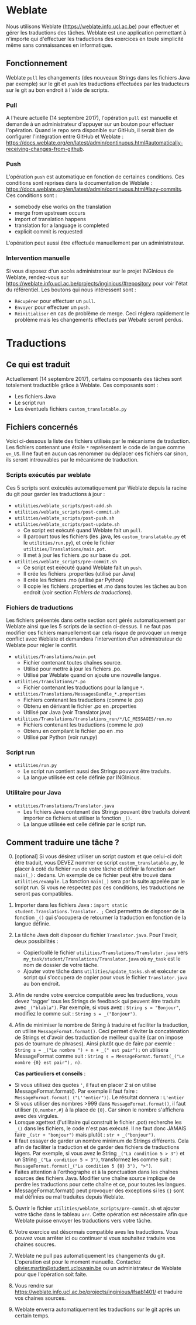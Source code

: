# Weblate
Nous utilisons Weblate (https://weblate.info.ucl.ac.be) pour effectuer et gérer les traductions des tâches. Weblate est une application permettant à n'importe qui d'effectuer les traductions des exercices en toute simplicité même sans connaissances en informatique. 

## Fonctionnement
Weblate `pull` les changements (des nouveaux Strings dans les fichiers Java par exemple) sur le git et `push` les traductions effectuées par les traducteurs sur le git au bon endroit à l'aide de scripts. 

### Pull
A l'heure actuelle  (14 septembre 2017), l'opération `pull` est manuelle et demande à un administrateur d'appuyer sur un bouton pour effectuer l'opération. Quand le repo sera disponible sur GitHub, il serait bien de configurer l'intégration entre GitHub et Weblate : https://docs.weblate.org/en/latest/admin/continuous.html#automatically-receiving-changes-from-github.

### Push
L'opération `push` est automatique en fonction de certaines conditions. Ces conditions sont reprises dans la documentation de Weblate : https://docs.weblate.org/en/latest/admin/continuous.html#lazy-commits. Ces conditions sont : 	
* somebody else works on the translation
* merge from upstream occurs
* import of translation happens
* translation for a language is completed
* explicit commit is requested

L'opération peut aussi être effectuée manuellement par un administrateur.

### Intervention manuelle
Si vous disposez d'un accès administrateur sur le projet INGInious de Weblate, rendez-vous sur https://weblate.info.ucl.ac.be/projects/inginious/#repository pour voir l'état du référentiel. 
Les boutons qui nous intéressent sont :
* `Récupérer` pour effectuer un `pull`.
* `Envoyer` pour effectuer un `push`.
* `Réinitialiser` en cas de problème de merge. Ceci réglera rapidement le problème mais les changements effectués par Webate seront perdus.

# Traductions
## Ce qui est traduit
Actuellement (14 septembre 2017), certains composants des tâches sont totalement traductible grâce à Weblate. Ces composants sont : 
* Les fichiers Java
* Le script run
* Les éventuels fichiers `custom_translatable.py`

## Fichiers concernés
Voici ci-dessous la liste des fichiers utilisés par le mécanisme de traduction. Les fichiers contenant une étoile `*` représentent le code de langue comme `en_US`. Il ne faut en aucun cas renommer ou déplacer ces fichiers car sinon, ils seront introuvables par le mécanisme de traduction.

### Scripts exécutés par weblate
Ces 5 scripts sont exécutés automatiquement par Weblate depuis la racine du git pour garder les traductions à jour :
* `utilities/weblate_scripts/post-add.sh`
* `utilities/weblate_scripts/post-commit.sh`
* `utilities/weblate_scripts/post-push.sh`
* `utilities/weblate_scripts/post-update.sh`
	* Ce script est exécuté quand Weblate fait un `pull`. 
	* Il parcourt tous les fichiers (les .java, les `custom_translatable.py` et le `utilities/run.py`), et crée le fichier `utilities/Translations/main.pot`.
	* Il met à jour les fichiers .po sur base du .pot.
* `utilities/weblate_scripts/pre-commit.sh`
	* Ce script est exécuté quand Weblate fait un `push`.
	* Il crée les fichiers .properties (utilisé par Java)
	* Il crée les fichiers .mo (utilisé par Python)
	* Il copie les fichiers .properties et .mo dans toutes les tâches au bon endroit (voir section *Fichiers de traductions*).

### Fichiers de traductions
Les fichiers présentés dans cette section sont gérés automatiquement par Weblate ainsi que les 5 scripts de la section ci-dessus. Il ne faut pas modifier ces fichiers manuellement car cela risque de provoquer un merge conflict avec Weblate et demandera l'intervention d'un administrateur de Weblate pour régler le conflit.
* `utilities/Translations/main.pot`
	* Fichier contenant toutes chaînes source.
	* Utilisé pour mettre à jour les fichiers .po.
	* Utilisé par Weblate quand on ajoute une nouvelle langue.
* `utilities/Translations/*.po`
	* Fichier contenant les traductions pour la langue `*`.
* `utilities/Translations/MessagesBundle_*.properties`
	* Fichiers contenant les traductions (comme le .po)
	* Obtenu en dérivant le fichier .po en .properties
	* Utilisé par Java (voir Translator.java)
* `utilities/Translations/translations_run/*/LC_MESSAGES/run.mo`
	* Fichiers contenant les traductions (comme le .po)
	* Obtenu en compilant le fichier .po en .mo
	* Utilisé par Python (voir run.py)

### Script run
* `utilities/run.py`
	* Le script run contient aussi des Strings pouvant être traduits. 
	* La langue utilisée est celle définie par INGInious. 

### Utilitaire pour Java
* `utilities/Translations/Translator.java`
	* Les fichiers Java contenant des Strings pouvant être traduits doivent importer ce fichiers et utiliser la fonction `_()`.
	* La langue utilisée est celle définie par le script run.

## Comment traduire une tâche ?
0) [optional] Si vous désirez utiliser un script custom et que celui-ci doit être traduit, vous DEVEZ nommer ce script `custom_translatable.py`, le placer à coté du fichier `run` de votre tâche et définir la fonction `def main(_):` dedans. Un exemple de ce fichier peut être trouvé dans `utilities/example`. La fonction `main(_)` sera par la suite appelée par le script run. Si vous ne respectez pas ces conditions, les traductions ne seront pas compatibles.

1) Importer dans les fichiers Java : 
    `import static student.Translations.Translator._;`
Ceci permettra de disposer de la fonction `_()` qui s'occupera de retourner la traduction en fonction de la langue définie.

2) La tâche Java doit disposer du fichier `Translator.java`. Pour l'avoir, deux possibilités : 
	* Copier/collé le fichier `utilities/Translations/Translator.java` vers `my_task/student/Translations/Translator.java` où `my_task` est le nom de dossier de votre tâche.
	* Ajouter votre tâche dans `utilities/update_tasks.sh` et exécuter ce script qui s'occupera de copier pour vous le fichier `Translator.java` au bon endroit. 

3) Afin de rendre votre exercice compatible avec les traductions, vous devez 'tagger' tous les Strings de feedback qui peuvent être traduits avec `_("blabla")`.
Par exemple, si vous avez : `String s = "Bonjour"`, modifiez le comme suit : `String s = _("Bonjour")`.

4) Afin de minimiser le nombre de String à traduire et faciliter la traduction, on utilise `MessageFormat.format()`. Ceci permet d'éviter la concaténation de Strings et d'avoir des traduction de meilleur qualité (car on impose pas de tournure de phrases). Ainsi plutôt que de faire par exemle : 
`String s = _("Le nombre ") + n + _(" est pair");`
on utilisera MessageFormat comme suit : 
`String s = MessageFormat.format(_("Le nombre {0} est pair"), n)`. 

    **Cas particuliers et conseils** :
* Si vous utilisez des quotes `'`, il faut en placer 2 si on utilise MessageFormat.format(). Par exemple il faut faire : `MessageFormat.format(_("L''entier"))`. Le résultat donnera : `L'entier`
* Si vous utiliser des nombres >999 dans `MessageFormat.format()`, il faut utiliser `{0,number,#}` à la place de `{0}`. Car sinon le nombre s'affichera avec des virgules.
* Lorsque xgettext (l'utilitaire qui construit le fichier .pot) recherche les `_()` dans les fichiers, le code n'est pas exécuté. Il ne faut donc JAMAIS faire `_(str + "bonjour")` mais plutôt : `str + _("bonjour")`.
* Il faut essayer de garder un nombre minimum de Strings différents. Cela afin de faciliter la traduction et de garder des fichiers de traductions légers. Par exemple, si vous avez le String `_("La condition 5 > 3")` et un String  `_("La condition 5 < 3")`, transformez les comme suit : 
	`MessageFormat.format(_("La condition 5 {0} 3"), ">")`.
* Faites attention à l'orthographe et à la ponctuation dans les chaînes sources des fichiers Java. Modifier une chaîne source implique de perdre les traductions pour cette chaîne et ce, pour toutes les langues. 
* MessageFormat.format() peut provoquer des exceptions si les `{}` sont mal définies ou mal traduites depuis Weblate.

5) Ouvrir le fichier `utilities/weblate_scripts/pre-commit.sh` et ajouter votre tâche dans le tableau `arr`. Cette opération est nécessaire afin que Weblate puisse envoyer les traductions vers votre tâche.

6) Votre exercice est désormais compatible aves les traductions. Vous pouvez vous arrêter ici ou continuer si vous souhaitez traduire vos chaines soucres.

7) Weblate ne pull pas automatiquement les changements du git. L'operation est pour le moment manuelle. Contactez olivier.martin@student.uclouvain.be ou un administrateur de Weblate pour que l'opération soit faite.

8) Vous rendre sur https://weblate.info.ucl.ac.be/projects/inginious/lfsab1401/ et traduire vos chaines sources. 

9) Weblate enverra automatiquement les traductions sur le git après un certain temps. 
